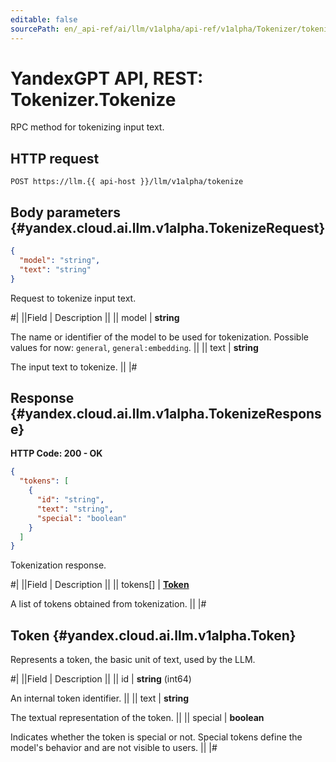 ```yaml
---
editable: false
sourcePath: en/_api-ref/ai/llm/v1alpha/api-ref/v1alpha/Tokenizer/tokenize.md
---
```


# YandexGPT API, REST: Tokenizer.Tokenize

RPC method for tokenizing input text.

## HTTP request

```
POST https://llm.{{ api-host }}/llm/v1alpha/tokenize
```

## Body parameters {#yandex.cloud.ai.llm.v1alpha.TokenizeRequest}

```json
{
  "model": "string",
  "text": "string"
}
```

Request to tokenize input text.

#|
||Field | Description ||
|| model | **string**

The name or identifier of the model to be used for tokenization.
Possible values for now: `general`, `general:embedding`. ||
|| text | **string**

The input text to tokenize. ||
|#

## Response {#yandex.cloud.ai.llm.v1alpha.TokenizeResponse}

**HTTP Code: 200 - OK**

```json
{
  "tokens": [
    {
      "id": "string",
      "text": "string",
      "special": "boolean"
    }
  ]
}
```

Tokenization response.

#|
||Field | Description ||
|| tokens[] | **[Token](#yandex.cloud.ai.llm.v1alpha.Token)**

A list of tokens obtained from tokenization. ||
|#

## Token {#yandex.cloud.ai.llm.v1alpha.Token}

Represents a token, the basic unit of text, used by the LLM.

#|
||Field | Description ||
|| id | **string** (int64)

An internal token identifier. ||
|| text | **string**

The textual representation of the token. ||
|| special | **boolean**

Indicates whether the token is special or not. Special tokens define the model's behavior and are not visible to users. ||
|#